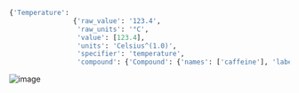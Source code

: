
```python
{'Temperature':
                {'raw_value': '123.4',
                 'raw_units': '°C',
                 'value': [123.4],
                 'units': 'Celsius^(1.0)',
                 'specifier': 'temperature',
                 'compound': {'Compound': {'names': ['caffeine'], 'labels': ['1']}}}}
```
![image](https://github.com/yerimoh/img/assets/76824611/07f8fc36-c839-461f-a7a5-e68f0c17be15)
